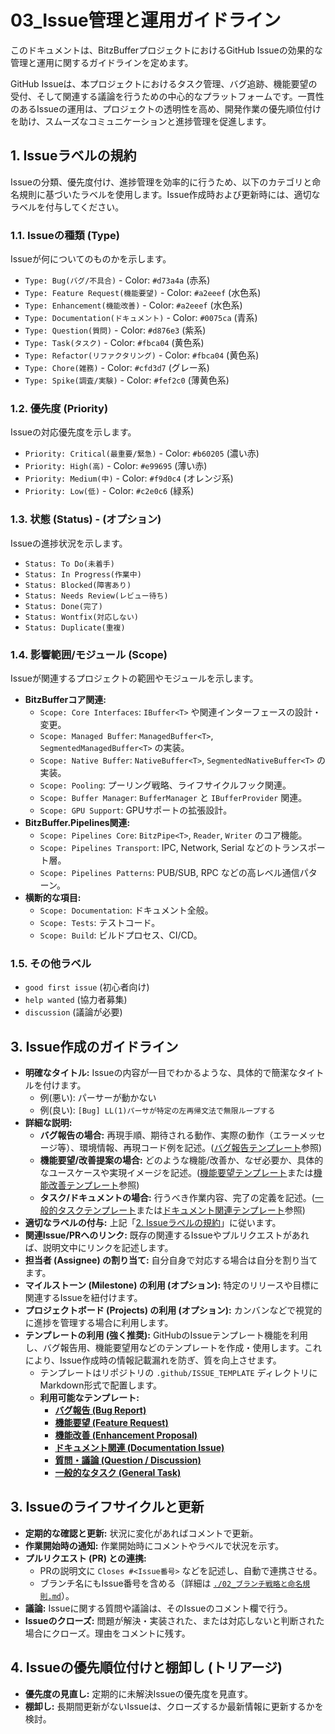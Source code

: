 # 03_Issue管理と運用ガイドライン

このドキュメントは、BitzBufferプロジェクトにおけるGitHub Issueの効果的な管理と運用に関するガイドラインを定めます。

GitHub Issueは、本プロジェクトにおけるタスク管理、バグ追跡、機能要望の受付、そして関連する議論を行うための中心的なプラットフォームです。一貫性のあるIssueの運用は、プロジェクトの透明性を高め、開発作業の優先順位付けを助け、スムーズなコミュニケーションと進捗管理を促進します。

## 1. Issueラベルの規約

Issueの分類、優先度付け、進捗管理を効率的に行うため、以下のカテゴリと命名規則に基づいたラベルを使用します。Issue作成時および更新時には、適切なラベルを付与してください。

### 1.1. Issueの種類 (Type)

Issueが何についてのものかを示します。

*   `Type: Bug(バグ/不具合)` - Color: `#d73a4a` (赤系)
*   `Type: Feature Request(機能要望)` - Color: `#a2eeef` (水色系)
*   `Type: Enhancement(機能改善)` - Color: `#a2eeef` (水色系)
*   `Type: Documentation(ドキュメント)` - Color: `#0075ca` (青系)
*   `Type: Question(質問)` - Color: `#d876e3` (紫系)
*   `Type: Task(タスク)` - Color: `#fbca04` (黄色系)
*   `Type: Refactor(リファクタリング)` - Color: `#fbca04` (黄色系)
*   `Type: Chore(雑務)` - Color: `#cfd3d7` (グレー系)
*   `Type: Spike(調査/実験)` - Color: `#fef2c0` (薄黄色系)

### 1.2. 優先度 (Priority)

Issueの対応優先度を示します。

*   `Priority: Critical(最重要/緊急)` - Color: `#b60205` (濃い赤)
*   `Priority: High(高)` - Color: `#e99695` (薄い赤)
*   `Priority: Medium(中)` - Color: `#f9d0c4` (オレンジ系)
*   `Priority: Low(低)` - Color: `#c2e0c6` (緑系)

### 1.3. 状態 (Status) - (オプション)

Issueの進捗状況を示します。

*   `Status: To Do(未着手)`
*   `Status: In Progress(作業中)`
*   `Status: Blocked(障害あり)`
*   `Status: Needs Review(レビュー待ち)`
*   `Status: Done(完了)`
*   `Status: Wontfix(対応しない)`
*   `Status: Duplicate(重複)`

### 1.4. 影響範囲/モジュール (Scope)

Issueが関連するプロジェクトの範囲やモジュールを示します。

*   **BitzBufferコア関連:**
    *   `Scope: Core Interfaces`: `IBuffer<T>` や関連インターフェースの設計・変更。
    *   `Scope: Managed Buffer`: `ManagedBuffer<T>`, `SegmentedManagedBuffer<T>` の実装。
    *   `Scope: Native Buffer`: `NativeBuffer<T>`, `SegmentedNativeBuffer<T>` の実装。
    *   `Scope: Pooling`: プーリング戦略、ライフサイクルフック関連。
    *   `Scope: Buffer Manager`: `BufferManager` と `IBufferProvider` 関連。
    *   `Scope: GPU Support`: GPUサポートの拡張設計。
*   **BitzBuffer.Pipelines関連:**
    *   `Scope: Pipelines Core`: `BitzPipe<T>`, `Reader`, `Writer` のコア機能。
    *   `Scope: Pipelines Transport`: IPC, Network, Serial などのトランスポート層。
    *   `Scope: Pipelines Patterns`: PUB/SUB, RPC などの高レベル通信パターン。
*   **横断的な項目:**
    *   `Scope: Documentation`: ドキュメント全般。
    *   `Scope: Tests`: テストコード。
    *   `Scope: Build`: ビルドプロセス、CI/CD。

### 1.5. その他ラベル
*   `good first issue` (初心者向け)
*   `help wanted` (協力者募集)
*   `discussion` (議論が必要)

## 3. Issue作成のガイドライン

*   **明確なタイトル:** Issueの内容が一目でわかるような、具体的で簡潔なタイトルを付けます。
    *   例(悪い): パーサーが動かない
    *   例(良い): `[Bug] LL(1)パーサが特定の左再帰文法で無限ループする`
*   **詳細な説明:**
    *   **バグ報告の場合:** 再現手順、期待される動作、実際の動作（エラーメッセージ等）、環境情報、再現コード例を記述。([バグ報告テンプレート](/.github/ISSUE_TEMPLATE/bug_report.md)参照)
    *   **機能要望/改善提案の場合:** どのような機能/改善か、なぜ必要か、具体的なユースケースや実現イメージを記述。([機能要望テンプレート](/.github/ISSUE_TEMPLATE/feature_request.md)または[機能改善テンプレート](/.github/ISSUE_TEMPLATE/enhancement_proposal.md)参照)
    *   **タスク/ドキュメントの場合:** 行うべき作業内容、完了の定義を記述。([一般的タスクテンプレート](/.github/ISSUE_TEMPLATE/task.md)または[ドキュメント関連テンプレート](/.github/ISSUE_TEMPLATE/documentation_issue.md)参照)
*   **適切なラベルの付与:** 上記「[2. Issueラベルの規約](#2-issueラベルの規約)」に従います。
*   **関連Issue/PRへのリンク:** 既存の関連するIssueやプルリクエストがあれば、説明文中にリンクを記述します。
*   **担当者 (Assignee) の割り当て:** 自分自身で対応する場合は自分を割り当てます。
*   **マイルストーン (Milestone) の利用 (オプション):** 特定のリリースや目標に関連するIssueを紐付けます。
*   **プロジェクトボード (Projects) の利用 (オプション):** カンバンなどで視覚的に進捗を管理する場合に利用します。
*   **テンプレートの利用 (強く推奨):** GitHubのIssueテンプレート機能を利用し、バグ報告用、機能要望用などのテンプレートを作成・使用します。これにより、Issue作成時の情報記載漏れを防ぎ、質を向上させます。
    *   テンプレートはリポジトリの `.github/ISSUE_TEMPLATE` ディレクトリにMarkdown形式で配置します。
    *   **利用可能なテンプレート:**
        *   [**バグ報告 (Bug Report)**](/.github/ISSUE_TEMPLATE/bug_report.md)
        *   [**機能要望 (Feature Request)**](/.github/ISSUE_TEMPLATE/feature_request.md)
        *   [**機能改善 (Enhancement Proposal)**](/.github/ISSUE_TEMPLATE/enhancement_proposal.md)
        *   [**ドキュメント関連 (Documentation Issue)**](/.github/ISSUE_TEMPLATE/documentation_issue.md)
        *   [**質問・議論 (Question / Discussion)**](/.github/ISSUE_TEMPLATE/question_or_discussion.md)
        *   [**一般的なタスク (General Task)**](/.github/ISSUE_TEMPLATE/task.md)

## 3. Issueのライフサイクルと更新

*   **定期的な確認と更新:** 状況に変化があればコメントで更新。
*   **作業開始時の通知:** 作業開始時にコメントやラベルで状況を示す。
*   **プルリクエスト (PR) との連携:**
    *   PRの説明文に `Closes #<Issue番号>` などを記述し、自動で連携させる。
    *   ブランチ名にもIssue番号を含める（詳細は [`./02_ブランチ戦略と命名規則.md`](./02_ブランチ戦略と命名規則.md)）。
*   **議論:** Issueに関する質問や議論は、そのIssueのコメント欄で行う。
*   **Issueのクローズ:** 問題が解決・実装された、または対応しないと判断された場合にクローズ。理由をコメントに残す。

## 4. Issueの優先順位付けと棚卸し (トリアージ)

*   **優先度の見直し:** 定期的に未解決Issueの優先度を見直す。
*   **棚卸し:** 長期間更新がないIssueは、クローズするか最新情報に更新するかを検討。


